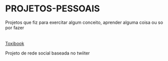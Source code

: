 # PROJETOS-PESSOAIS
 Projetos que fiz para exercitar algum conceito, aprender alguma coisa ou so por fazer
<br>
<br>
<br>
<a href="https://artu-dev.github.io/Projetos-Pessoais/Toxibook/">Toxibook</a>
<p>Projeto de rede social baseada no twiiter</p>